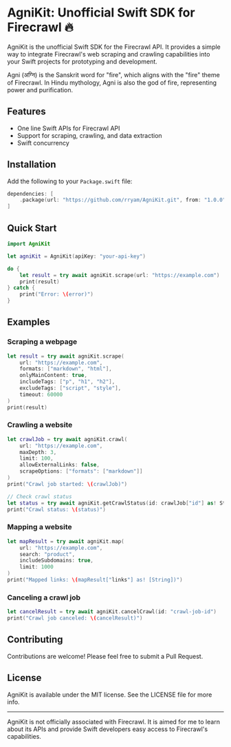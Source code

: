 # **AgniKit: Unofficial Swift SDK for Firecrawl 🔥**

AgniKit is the unofficial Swift SDK for the Firecrawl API. It provides a simple way to integrate Firecrawl's web scraping and crawling capabilities into your Swift projects for prototyping and development.

Agni (अग्नि) is the Sanskrit word for "fire", which aligns with the "fire" theme of Firecrawl. In Hindu mythology, Agni is also the god of fire, representing power and purification.

## **Features**

- One line Swift APIs for Firecrawl API
- Support for scraping, crawling, and data extraction
- Swift concurrency

## **Installation**

Add the following to your `Package.swift` file:

```swift
dependencies: [
    .package(url: "https://github.com/rryam/AgniKit.git", from: "1.0.0")
]
```

## **Quick Start**

```swift
import AgniKit

let agniKit = AgniKit(apiKey: "your-api-key")

do {
    let result = try await agniKit.scrape(url: "https://example.com")
    print(result)
} catch {
    print("Error: \(error)")
}
```

## **Examples**

### Scraping a webpage

```swift
let result = try await agniKit.scrape(
    url: "https://example.com",
    formats: ["markdown", "html"],
    onlyMainContent: true,
    includeTags: ["p", "h1", "h2"],
    excludeTags: ["script", "style"],
    timeout: 60000
)
print(result)
```

### Crawling a website

```swift
let crawlJob = try await agniKit.crawl(
    url: "https://example.com",
    maxDepth: 3,
    limit: 100,
    allowExternalLinks: false,
    scrapeOptions: ["formats": ["markdown"]]
)
print("Crawl job started: \(crawlJob)")

// Check crawl status
let status = try await agniKit.getCrawlStatus(id: crawlJob["id"] as! String)
print("Crawl status: \(status)")
```

### Mapping a website

```swift
let mapResult = try await agniKit.map(
    url: "https://example.com",
    search: "product",
    includeSubdomains: true,
    limit: 1000
)
print("Mapped links: \(mapResult["links"] as! [String])")
```

### Canceling a crawl job

```swift
let cancelResult = try await agniKit.cancelCrawl(id: "crawl-job-id")
print("Crawl job canceled: \(cancelResult)")
```

## **Contributing**

Contributions are welcome! Please feel free to submit a Pull Request.

## **License**

AgniKit is available under the MIT license. See the LICENSE file for more info.

---

AgniKit is not officially associated with Firecrawl. It is aimed for me to learn about its APIs and provide Swift developers easy access to Firecrawl's capabilities.
